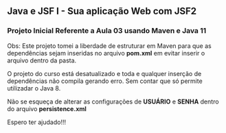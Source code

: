 ## Java e JSF I - Sua aplicação Web com JSF2 

### Projeto Inicial Referente a Aula 03 usando Maven e Java 11

Obs: Este projeto tomei a liberdade de estruturar em Maven para que as dependências sejam inseridas no arquivo **pom.xml** em evitar inserir o arquivo dentro da pasta.

O projeto do curso está desatualizado e toda e qualquer inserção de dependências não compila gerando erro. Sem contar que só permite utilizadar o Java 8.

Não se esqueça de alterar as configurações de **USUÁRIO** e **SENHA** dentro do arquivo **persistence.xml**

Espero ter ajudado!!!
 
